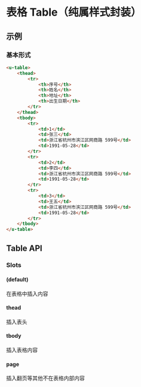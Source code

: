 # 表格 Table（纯属样式封装）

## 示例
### 基本形式

```html
<u-table>
    <thead>
        <tr>
            <th>序号</th>
            <th>姓名</th>
            <th>地址</th>
            <th>出生日期</th>
        </tr>
    </thead>
    <tbody>
        <tr>
            <td>1</td>
            <td>张三</td>
            <td>浙江省杭州市滨江区网商路 599号</td>
            <td>1991-05-28</td>
        </tr>
        <tr>
            <td>2</td>
            <td>李四</td>
            <td>浙江省杭州市滨江区网商路 599号</td>
            <td>1991-05-28</td>
        </tr>
        <tr>
            <td>3</td>
            <td>王五</td>
            <td>浙江省杭州市滨江区网商路 599号</td>
            <td>1991-05-28</td>
        </tr>
    </tbody>
</u-table>
```
## Table API

### Slots

#### (default)

在表格中插入内容

#### thead

插入表头

#### tbody

插入表格内容

#### page

插入翻页等其他不在表格内部内容

<!--| Slot | Description |
| ---- | ----------- |
| (default) | 在表格中插入内容 |
| thead | 插入表头 |
| tbody | 插入表格内容 |
| page | 插入翻页等其他不在表格内部内容 |-->


